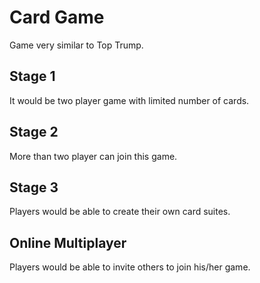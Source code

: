 # Card Game
Game very similar to Top Trump.

## Stage 1
It would be two player game with limited number of cards.

## Stage 2
More than two player can join this game.

## Stage 3
Players would be able to create their own card suites.

## Online Multiplayer
Players would be able to invite others to join his/her game.
